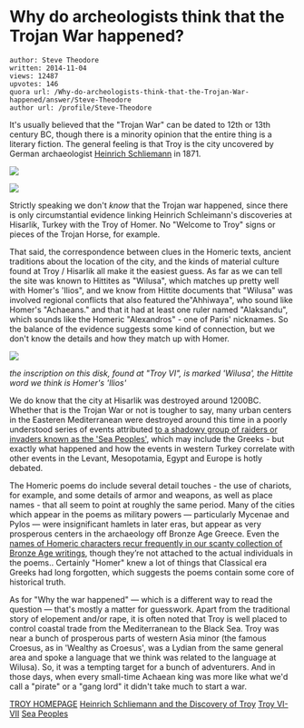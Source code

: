 # Why do archeologists think that the Trojan War happened?

	author: Steve Theodore
	written: 2014-11-04
	views: 12487
	upvotes: 146
	quora url: /Why-do-archeologists-think-that-the-Trojan-War-happened/answer/Steve-Theodore
	author url: /profile/Steve-Theodore


It's usually believed that the "Trojan War" can be dated to 12th or 13th century BC, though there is a minority opinion that the entire thing is a literary fiction. The general feeling is that Troy is the city uncovered by German archaeologist [Heinrich Schliemann](http://cerhas.uc.edu/troy/q415.html) in 1871.

![](https://qph.fs.quoracdn.net/main-qimg-03c28929addbe0f801689f75fcc82075)

![](https://qph.fs.quoracdn.net/main-qimg-8bea420fea9ae3bbd28fdefeb5519216-c)

Strictly speaking we don't _know_  that the Trojan war happened, since there is only circumstantial evidence linking Heinrich Schleimann's discoveries at Hisarlik, Turkey with the Troy of Homer. No "Welcome to Troy" signs or pieces of the Trojan Horse, for example.

That said, the correspondence between clues in the Homeric texts, ancient traditions about the location of the city, and the kinds of material culture found at Troy / Hisarlik all make it the easiest guess. As far as we can tell the site was known to Hittites as "Wilusa", which matches up pretty well with Homer's 'Ilios", and we know from Hittite documents that "Wilusa" was involved regional conflicts that also featured the"Ahhiwaya", who sound like Homer's "Achaeans." and that it had at least one ruler named "Alaksandu", which sounds like the Homeric "Alexandros" - one of Paris' nicknames. So the balance of the evidence suggests some kind of connection, but we don't know the details and how they match up with Homer.

![](https://qph.fs.quoracdn.net/main-qimg-bd14fa4420167b8af92c4c1e6eec06b3-c)

_the inscription on this disk, found at "Troy VI", is marked 'Wilusa', the Hittite word we think is Homer's 'Ilios'_ 

We do know that the city at Hisarlik was destroyed around 1200BC. Whether that is the Trojan War or not is tougher to say, many urban centers in the Easteren Mediterranean were destroyed around this time in a poorly understood series of events attributed [to a shadowy group of raiders or invaders known as the 'Sea Peoples'](https://www.quora.com/Where-did-the-Sea-Peoples-the-people-who-invaded-Greece-Egypt-and-the-Hittite-Empire-in-the-Late-Bronze-Age-come-from/answer/Steve-Theodore?ch=10&share=4354e5a4&srid=zLvM), which may include the Greeks - but exactly what happened and how the events in western Turkey correlate with other events in the Levant, Mesopotamia, Egypt and Europe is hotly debated.

The Homeric poems do include several detail touches - the use of chariots, for example, and some details of armor and weapons, as well as place names - that all seem to point at roughly the same period. Many of the cities which appear in the poems as military powers — particularly Mycenae and Pylos — were insignificant hamlets in later eras, but appear as very prosperous centers in the archaeology off Bronze Age Greece. Even the [names of Homeric characters recur frequently in our scanty collection of Bronze Age writings](https://www.quora.com/Was-Achilles-a-real-character-If-so-how-do-we-know-he-actually-existed/answer/Steve-Theodore?ch=10&share=7e04d838&srid=zLvM), though they’re not attached to the actual individuals in the poems.. Certainly "Homer" knew a lot of things that Classical era Greeks had long forgotten, which suggests the poems contain some core of historical truth.



As for "Why the war happened" — which is a different way to read the question — that's mostly a matter for guesswork. Apart from the traditional story of elopement and/or rape, it is often noted that Troy is well placed to control coastal trade from the Mediterranean to the Black Sea. Troy was near a bunch of prosperous parts of western Asia minor (the famous Croesus, as in 'Wealthy as Croesus', was a Lydian from the same general area and spoke a language that we think was related to the language at Wilusa). So, it was a tempting target for a bunch of adventurers. And in those days, when every small-time Achaean king was more like what we'd call a "pirate" or a "gang lord" it didn't take much to start a war.

[TROY HOMEPAGE](http://cerhas.uc.edu/troy/index.html)
[Heinrich Schliemann and the Discovery of Troy](http://archaeology.about.com/od/ancientgreece/a/homeric1.htm)
[Troy VI-VII](http://www.livius.org/to-ts/troy/troy_VI-VII.html)
[Sea Peoples](http://en.wikipedia.org/wiki/Sea_Peoples)

